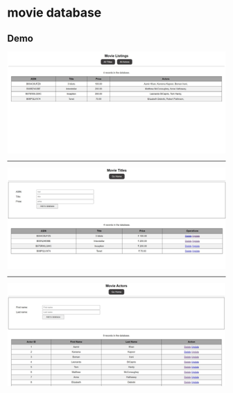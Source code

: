 # movie database

## Demo 
<img src="one.JPG" alt="Home Page">
<hr/>
<img src="two.JPG" alt="Title Page">
<hr/>
<img src="three.JPG" alt="Actors Page">
